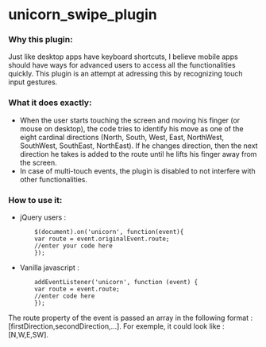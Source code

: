 unicorn_swipe_plugin
====================

<h3> Why this plugin: </h3>

Just like desktop apps have keyboard shortcuts, I believe mobile apps should have ways for advanced users to access all the functionalities quickly. This plugin is an attempt at adressing this by recognizing touch input gestures.

<h3> What it does exactly: </h3>

* When the user starts touching the screen and moving his finger (or mouse on desktop), the code tries to identify his move as one of the eight cardinal directions (North, South, West, East, NorthWest, SouthWest, SouthEast, NorthEast). If he changes direction, then the next direction he takes is added to the route until he lifts his finger away from the screen. 
* In case of multi-touch events, the plugin is disabled to not interfere with other functionalities. </li></ul>

<h3> How to use it: </h3>

* jQuery users : <br>


	      $(document).on('unicorn', function(event){ 
	      var route = event.originalEvent.route;
	      //enter your code here
	      });



* Vanilla javascript : <br>


	      addEventListener('unicorn', function (event) { 
	      var route = event.route;
	      //enter code here
	      });



The route property of the event is passed an array in the following format : [firstDirection,secondDirection,...]. For exemple, it could look like : [N,W,E,SW].
